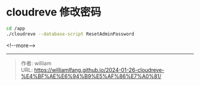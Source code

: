 # cloudreve 修改密码


```bash
cd /app
./cloudreve --database-script ResetAdminPassword
```

&lt;!--more--&gt;



---

> 作者: william  
> URL: https://williamlfang.github.io/2024-01-26-cloudreve-%E4%BF%AE%E6%94%B9%E5%AF%86%E7%A0%81/  

